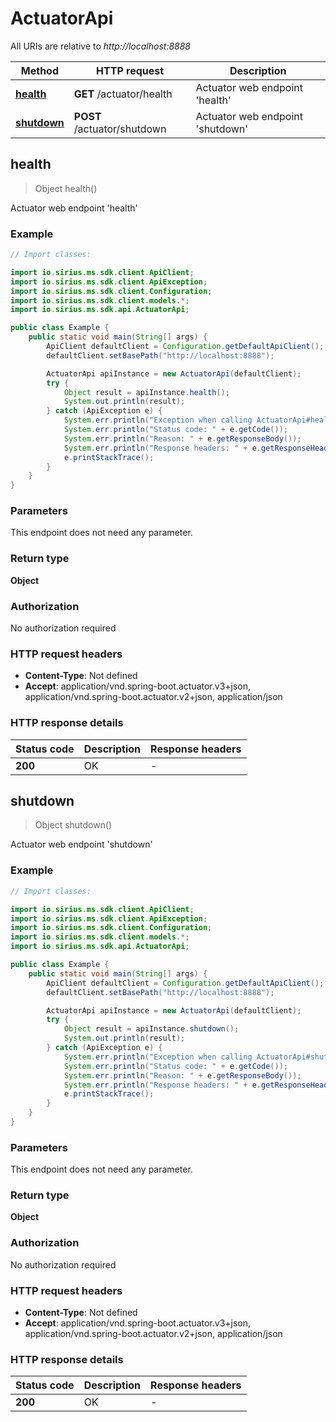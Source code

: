 # ActuatorApi

All URIs are relative to *http://localhost:8888*

| Method | HTTP request | Description |
|------------- | ------------- | -------------|
| [**health**](ActuatorApi.md#health) | **GET** /actuator/health | Actuator web endpoint &#39;health&#39; |
| [**shutdown**](ActuatorApi.md#shutdown) | **POST** /actuator/shutdown | Actuator web endpoint &#39;shutdown&#39; |



## health

> Object health()

Actuator web endpoint &#39;health&#39;

### Example

```java
// Import classes:

import io.sirius.ms.sdk.client.ApiClient;
import io.sirius.ms.sdk.client.ApiException;
import io.sirius.ms.sdk.client.Configuration;
import io.sirius.ms.sdk.client.models.*;
import io.sirius.ms.sdk.api.ActuatorApi;

public class Example {
    public static void main(String[] args) {
        ApiClient defaultClient = Configuration.getDefaultApiClient();
        defaultClient.setBasePath("http://localhost:8888");

        ActuatorApi apiInstance = new ActuatorApi(defaultClient);
        try {
            Object result = apiInstance.health();
            System.out.println(result);
        } catch (ApiException e) {
            System.err.println("Exception when calling ActuatorApi#health");
            System.err.println("Status code: " + e.getCode());
            System.err.println("Reason: " + e.getResponseBody());
            System.err.println("Response headers: " + e.getResponseHeaders());
            e.printStackTrace();
        }
    }
}
```

### Parameters

This endpoint does not need any parameter.

### Return type

**Object**

### Authorization

No authorization required

### HTTP request headers

- **Content-Type**: Not defined
- **Accept**: application/vnd.spring-boot.actuator.v3+json, application/vnd.spring-boot.actuator.v2+json, application/json


### HTTP response details
| Status code | Description | Response headers |
|-------------|-------------|------------------|
| **200** | OK |  -  |


## shutdown

> Object shutdown()

Actuator web endpoint &#39;shutdown&#39;

### Example

```java
// Import classes:

import io.sirius.ms.sdk.client.ApiClient;
import io.sirius.ms.sdk.client.ApiException;
import io.sirius.ms.sdk.client.Configuration;
import io.sirius.ms.sdk.client.models.*;
import io.sirius.ms.sdk.api.ActuatorApi;

public class Example {
    public static void main(String[] args) {
        ApiClient defaultClient = Configuration.getDefaultApiClient();
        defaultClient.setBasePath("http://localhost:8888");

        ActuatorApi apiInstance = new ActuatorApi(defaultClient);
        try {
            Object result = apiInstance.shutdown();
            System.out.println(result);
        } catch (ApiException e) {
            System.err.println("Exception when calling ActuatorApi#shutdown");
            System.err.println("Status code: " + e.getCode());
            System.err.println("Reason: " + e.getResponseBody());
            System.err.println("Response headers: " + e.getResponseHeaders());
            e.printStackTrace();
        }
    }
}
```

### Parameters

This endpoint does not need any parameter.

### Return type

**Object**

### Authorization

No authorization required

### HTTP request headers

- **Content-Type**: Not defined
- **Accept**: application/vnd.spring-boot.actuator.v3+json, application/vnd.spring-boot.actuator.v2+json, application/json


### HTTP response details
| Status code | Description | Response headers |
|-------------|-------------|------------------|
| **200** | OK |  -  |

